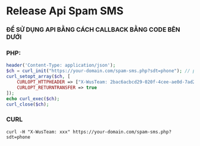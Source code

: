 # Release Api Spam SMS

### ĐỂ SỬ DỤNG API BẰNG CÁCH CALLBACK BẰNG CODE BÊN DƯỚI

### PHP:
```php
header('Content-Type: application/json');
$ch = curl_init("https://your-domain.com/spam-sms.php?sdt=phone"); // phone là số điện thoại cần điền
curl_setopt_array($ch, [
    CURLOPT_HTTPHEADER => ["X-WusTeam: 2bac6acbcd29-020f-4cee-ae0d-7ad267d1aa86"],
    CURLOPT_RETURNTRANSFER => true
]);
echo curl_exec($ch);
curl_close($ch);
```
### CURL

```comman
curl -H "X-WusTeam: xxx" https://your-domain.com/spam-sms.php?sdt=phone
```
